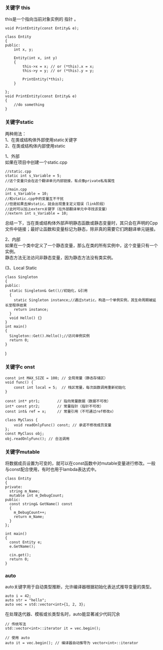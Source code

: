 ### 关键字 this
this是一个指向当前对象实例的 指针 。
```
void PrintEntity(const Entity& e);

class Entity
{
public:
	int x, y;

	Entity(int x, int y)
	{
		this->x = x; // or (*this).x = x;
		this->y = y; // or (*this).y = y;

		PrintEntity(*this);
	}

};
void PrintEntity(const Entity& e)
{
	//do something
}
```
### 关键字static
两种用法：  
1、在类或结构体外部使用static关键字  
2、在类或结构体内部使用static  

1、外部  
如果在项目中创建一个static.cpp
```
//static.cpp
static int s_Variable = 5;
//这个变量只会在这个翻译单元内部链接，有点像private私有属性
```
```
//main.cpp
int s_Variable = 10;
//和static.cpp中的变量互不干扰
//但是如果去掉static，就会出现重复定义错误（link阶段）
//此时可以加上extern关键字（在外部翻译单元中寻找该变量）
//extern int s_Variable = 10;
```
总结一下，当在类或结构体外部声明静态函数或静态变量时，其只会在声明的Cpp文件中链接；最好让函数和变量标记为静态，除非真的需要它们跨翻译单元链接。  
  
2、内部  
如果在一个类中定义了一个静态变量，那么在类的所有实例中，这个变量只有一个实例。  
静态方法无法访问非静态变量，因为静态方法没有类实例。

(3、Local Static  
```
class Singleton
{
public:
  static Singleton& Get()//初始化，&引用
  {
    static Singleton instance;//通过static，构造一个单例实例，其生命周期被延长至程序结束
    return instance;
  }
  void Hello() {}
}
int main()
{
  Singleton::Get().Hello();//访问单例实例
  return 0;
}
```
)
### 关键字c onst
```
const int MAX_SIZE = 100; // 全局常量（静态存储区）
void func() {
    const int local = 5;  // 栈区常量，每次函数调用重新初始化
}

const int* ptr1;        // 指向常量数据（数据不可改）
int* const ptr2;        // 常量指针（指针不可改）
const int& ref = x;     // 常量引用（不可通过ref修改x）

class MyClass {
    void readOnlyFunc() const; // 承诺不修改成员变量
};
const MyClass obj;
obj.readOnlyFunc(); // 合法调用
```
### 关键字mutable
将数据成员设置为可变的，就可以在const函数中对mutable变量进行修改。一般与const配合使用，有时也用于lambda表达式中。
```
class Entity
{
private:
  string m_Name;
  mutable int m_DebugCount;
public:
  const string& GetName() const
  {
    m_DebugCount++;
    return m_Name;
  }
};

int main()
{
  const Entity e;
  e.GetName();

  cin.get();
  return 0;
}
```
### auto
auto关键字用于自动类型推断，允许编译器根据初始化表达式推导变量的类型。
```
auto i = 42;
auto str = "hello";
auto vec = std::vector<int>{1, 2, 3};
```
在处理迭代器、模板或长类型名时，auto能显著减少代码冗余
```
// 传统写法
std::vector<int>::iterator it = vec.begin();

// 使用 auto
auto it = vec.begin(); // 编译器自动推导为 vector<int>::iterator
```              